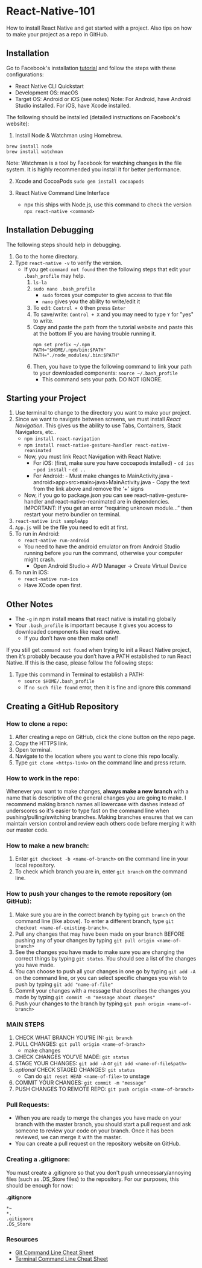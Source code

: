 # React-Native-101
How to install React Native and get started with a project. Also tips on how to make your project as a repo in GitHub. 

## Installation 
Go to Facebook's installation [tutorial](https://facebook.github.io/react-native/docs/getting-started.html) and follow the steps with these configurations: 
- React Native CLI Quickstart 
- Development OS: macOS
- Target OS: Android or iOS (see notes) 
Note: For Android, have Android Studio installed. For iOS, have Xcode installed.

The following should be installed (detailed instructions on Facebook's website):
1. Install Node & Watchman using Homebrew.
  ```
  brew install node 
  brew install watchman
  ```
Note: Watchman is a tool by Facebook for watching changes in the file system. It is highly recommended you install it for better performance. 

2. Xcode and CocoaPods 
  `sudo gem install cocoapods`

3. React Native Command Line Interface 
   - npx this ships with Node.js, use this command to check the version 
   `npx react-native <command>`

## Installation Debugging 
The following steps should help in debugging. 
1. Go to the home directory. 
2. Type `react-native -v` to verify the version. 
   - If you get `command not found` then the following steps that edit your `.bash_profile` may help. 
     1. `ls-la` 
     2. `sudo nano .bash_profile`
        - `sudo` forces your computer to give access to that file 
        - `nano` gives you the ability to write/edit it 
     3. To edit: `Control + O` then press `Enter` 
     4. To save/write: `Control + X` and you may need to type `Y` for "yes" to write. 
     5. Copy and paste the path from the tutorial website and paste this at the bottom IF you are having trouble running it. 
        ```
        npm set prefix ~/.npm
        PATH="$HOME/.npm/bin:$PATH"
        PATH="./node_modules/.bin:$PATH"
        ```
     6. Then, you have to type the following command to link your path to your downloaded components: 
        `source ~/.bash_profile`
        - This command sets your path. DO NOT IGNORE.
        
## Starting your Project
1. Use terminal to change to the directory you want to make your project.
2. Since we want to navigate between screens, we must install *React Navigation*. This gives us the ability to use Tabs, Containers, Stack Navigators, etc.. 
   - `npm install react-navigation`
   - `npm install react-native-gesture-handler react-native-reanimated`
   - Now, you must link React Navigation with React Native: 
     - For iOS: (first, make sure you have cocoapods installed)
            - `cd ios`
            - `pod install`
            - `cd ..`
     - For Android: 
            - Must make changes to MainActivity.java 
              - android>app>src>main>java>MainActivity.java
              - Copy the text from the link above and remove the ‘+’ signs 
   - Now, if you go to package.json you can see react-native-gesture-handler and react-native-reanimated are in dependencies. 
IMPORTANT: If you get an error “requiring unknown module…” then restart your metro bundler on terminal.
3. `react-native init sampleApp`
4. `App.js` will be the file you need to edit at first.
5. To run in Android: 
   - `react-native run-android`
   - You need to have the android emulator on from Android Studio running before you run the command, otherwise your computer might crash. 
     - Open Android Studio-> AVD Manager -> Create Virtual Device 
6. To run in iOS: 
   - `react-native run-ios`
   - Have XCode open first.

## Other Notes 
- The `-g` in npm install means that react native is installing globally 
- Your `.bash_profile` is important because it gives you access to downloaded components like react native. 
  - If you don’t have one then make one!!
  
If you still get `command not found` when trying to init a React Native project, then it’s probably because you don’t have a PATH established to run React Native. If this is the case, please follow the following steps: 
1. Type this command in Terminal to establish a PATH:
   - `source $HOME/.bash_profile`
   - If `no such file found` error, then it is fine and ignore this command

## Creating a GitHub Repository 

### How to clone a repo:

1. After creating a repo on GitHub, click the clone button on the repo page.
2. Copy the HTTPS link.
3. Open terminal. 
4. Navigate to the location where you want to clone this repo locally. 
5. Type `git clone <https-link>` on the command line and press return.

### How to work in the repo:

Whenever you want to make changes, **always make a new branch** with a name that is descriptive of the general changes you are going to make. I recommend making branch names all lowercase with dashes instead of underscores so it's easier to type fast on the command line when pushing/pulling/switching branches. Making branches ensures that we can maintain version control and review each others code before merging it with our master code.

### How to make a new branch: 
1. Enter `git checkout -b <name-of-branch>` on the command line in your local repository.
2. To check which branch you are in, enter `git branch` on the command line.

### How to push your changes to the remote repository (on GitHub):

1. Make sure you are in the correct branch by typing `git branch` on the command line (like above). To enter a different branch, type `git checkout <name-of-existing-branch>`.
2. Pull any changes that may have been made on your branch BEFORE pushing any of your changes by typing `git pull origin <name-of-branch>`
2. See the changes you have made to make sure you are changing the correct things by typing `git status`. You should see a list of the changes you have made.
3. You can choose to push all your changes in one go by typing `git add -A` on the command line, or you can select specific changes you wish to push by typing `git add "name-of-file"`
4. Commit your changes with a message that describes the changes you made by typing `git commit -m "message about changes"`
5. Push your changes to the branch by typing `git push origin <name-of-branch>`

### MAIN STEPS

1. CHECK WHAT BRANCH YOU'RE IN: `git branch`
2. PULL CHANGES: `git pull origin <name-of-branch>`
    * make changes
3. CHECK CHANGES YOU'VE MADE: `git status`
4. STAGE YOUR CHANGES: `git add -A` or `git add <name-of-file&path>` 
5. *optional* CHECK STAGED CHANGES: `git status`
     * Can do `git reset HEAD <name-of-file>` to unstage
5. COMMIT YOUR CHANGES: `git commit -m "message"`
6. PUSH CHANGES TO REMOTE REPO: `git push origin <name-of-branch>`

### Pull Requests:

* When you are ready to merge the changes you have made on your branch with the master branch, you should start a pull request and ask someone to review your code on your branch. Once it has been reviewed, we can merge it with the master.
* You can create a pull request on the repository website on GitHub.

### Creating a .gitignore:

You must create a .gitignore so that you don't push unnecessary/annoying files (such as .DS_Store files) to the repository. For our purposes, this should be enough for now:

**.gitignore**
```
*~
*.
.gitignore
.DS_Store
```

### Resources

* [Git Command Line Cheat Sheet](https://gist.github.com/davfre/8313299)
* [Terminal Command Line Cheat Sheet](https://www.git-tower.com/blog/posts/command-line-cheat-sheet)



